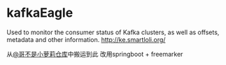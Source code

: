 # kafkaEagle
Used to monitor the consumer status of Kafka clusters, as well as offsets, metadata and other information. http://ke.smartloli.org/


从[@哥不是小萝莉仓库](https://github.com/smartloli/kafka-eagle/)中搬运到此
改用springboot + freemarker
